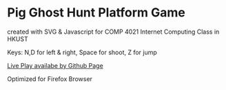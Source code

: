 # Pig Ghost Hunt Platform Game 

created with SVG & Javascript for COMP 4021 Internet Computing Class in HKUST

Keys: N,D for left & right, Space for shoot, Z for jump

[Live Play availabe by Github Page](http://jihopark.github.io/pig-ghost-platform-game/)

Optimized for Firefox Browser
